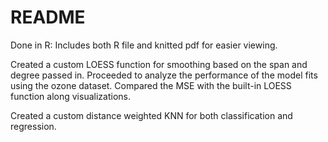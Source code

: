 # README
Done in R: Includes both R file and knitted pdf for easier viewing.

Created a custom LOESS function for smoothing based on the span and degree passed in. Proceeded to analyze the performance of the model fits using the ozone dataset.
Compared the MSE with the built-in LOESS function along visualizations.

Created a custom distance weighted KNN for both classification and regression. 

